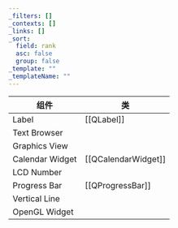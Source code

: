 ```yaml
---
_filters: []
_contexts: []
_links: []
_sort:
  field: rank
  asc: false
  group: false
_template: ""
_templateName: ""
---
```

| 组件              | 类                   |
| --------------- | ------------------- |
| Label           | [[QLabel]]          |
| Text Browser    |                     |
| Graphics View   |                     |
| Calendar Widget | [[QCalendarWidget]] |
| LCD Number      |                     |
| Progress Bar    | [[QProgressBar]]    |
| Vertical Line   |                     |
| OpenGL Widget   |                     |
